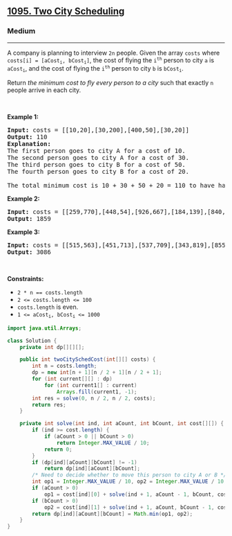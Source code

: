<h2><a href="https://leetcode.com/problems/two-city-scheduling">1095. Two City Scheduling</a></h2><h3>Medium</h3><hr><p>A company is planning to interview <code>2n</code> people. Given the array <code>costs</code> where <code>costs[i] = [aCost<sub>i</sub>, bCost<sub>i</sub>]</code>,&nbsp;the cost of flying the <code>i<sup>th</sup></code> person to city <code>a</code> is <code>aCost<sub>i</sub></code>, and the cost of flying the <code>i<sup>th</sup></code> person to city <code>b</code> is <code>bCost<sub>i</sub></code>.</p>

<p>Return <em>the minimum cost to fly every person to a city</em> such that exactly <code>n</code> people arrive in each city.</p>

<p>&nbsp;</p>
<p><strong class="example">Example 1:</strong></p>

<pre>
<strong>Input:</strong> costs = [[10,20],[30,200],[400,50],[30,20]]
<strong>Output:</strong> 110
<strong>Explanation: </strong>
The first person goes to city A for a cost of 10.
The second person goes to city A for a cost of 30.
The third person goes to city B for a cost of 50.
The fourth person goes to city B for a cost of 20.

The total minimum cost is 10 + 30 + 50 + 20 = 110 to have half the people interviewing in each city.
</pre>

<p><strong class="example">Example 2:</strong></p>

<pre>
<strong>Input:</strong> costs = [[259,770],[448,54],[926,667],[184,139],[840,118],[577,469]]
<strong>Output:</strong> 1859
</pre>

<p><strong class="example">Example 3:</strong></p>

<pre>
<strong>Input:</strong> costs = [[515,563],[451,713],[537,709],[343,819],[855,779],[457,60],[650,359],[631,42]]
<strong>Output:</strong> 3086
</pre>

<p>&nbsp;</p>
<p><strong>Constraints:</strong></p>

<ul>
	<li><code>2 * n == costs.length</code></li>
	<li><code>2 &lt;= costs.length &lt;= 100</code></li>
	<li><code>costs.length</code> is even.</li>
	<li><code>1 &lt;= aCost<sub>i</sub>, bCost<sub>i</sub> &lt;= 1000</code></li>
</ul>

```java
import java.util.Arrays;

class Solution {
    private int dp[][][];

    public int twoCitySchedCost(int[][] costs) {
        int n = costs.length;
        dp = new int[n + 1][n / 2 + 1][n / 2 + 1];
        for (int current[][] : dp)
            for (int current1[] : current)
                Arrays.fill(current1, -1);
        int res = solve(0, n / 2, n / 2, costs);
        return res;
    }

    private int solve(int ind, int aCount, int bCount, int cost[][]) {
        if (ind >= cost.length) {
            if (aCount > 0 || bCount > 0)
                return Integer.MAX_VALUE / 10;
            return 0;
        }
        if (dp[ind][aCount][bCount] != -1)
            return dp[ind][aCount][bCount];
        /* Need to decide whether to move this person to city A or B */
        int op1 = Integer.MAX_VALUE / 10, op2 = Integer.MAX_VALUE / 10;
        if (aCount > 0)
            op1 = cost[ind][0] + solve(ind + 1, aCount - 1, bCount, cost);
        if (bCount > 0)
            op2 = cost[ind][1] + solve(ind + 1, aCount, bCount - 1, cost);
        return dp[ind][aCount][bCount] = Math.min(op1, op2);
    }
}
```
